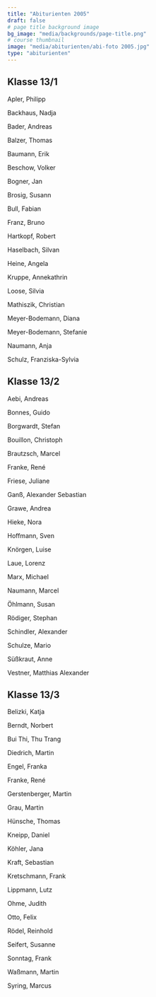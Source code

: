 ```yaml
---
title: "Abiturienten 2005"
draft: false
# page title background image
bg_image: "media/backgrounds/page-title.png"
# course thumbnail
image: "media/abiturienten/abi-foto 2005.jpg"
type: "abiturienten"
---
```


## Klasse 13/1

Apler, Philipp

Backhaus, Nadja

Bader, Andreas

Balzer, Thomas

Baumann, Erik

Beschow, Volker

Bogner, Jan

Brosig, Susann

Bull, Fabian

Franz, Bruno

Hartkopf, Robert

Haselbach, Silvan

Heine, Angela

Kruppe, Annekathrin

Loose, Silvia

Mathiszik, Christian

Meyer-Bodemann, Diana

Meyer-Bodemann, Stefanie

Naumann, Anja

Schulz, Franziska-Sylvia

## Klasse 13/2

Aebi, Andreas

Bonnes, Guido

Borgwardt, Stefan

Bouillon, Christoph

Brautzsch, Marcel

Franke, René

Friese, Juliane

Ganß, Alexander Sebastian

Grawe, Andrea

Hieke, Nora

Hoffmann, Sven

Knörgen, Luise

Laue, Lorenz

Marx, Michael

Naumann, Marcel

Öhlmann, Susan

Rödiger, Stephan

Schindler, Alexander

Schulze, Mario

Süßkraut, Anne

Vestner, Matthias Alexander

## Klasse 13/3

Belizki, Katja

Berndt, Norbert

Bui Thi, Thu Trang

Diedrich, Martin

Engel, Franka

Franke, René

Gerstenberger, Martin

Grau, Martin

Hünsche, Thomas

Kneipp, Daniel

Köhler, Jana

Kraft, Sebastian

Kretschmann, Frank

Lippmann, Lutz

Ohme, Judith

Otto, Felix

Rödel, Reinhold

Seifert, Susanne

Sonntag, Frank

Waßmann, Martin

Syring, Marcus
